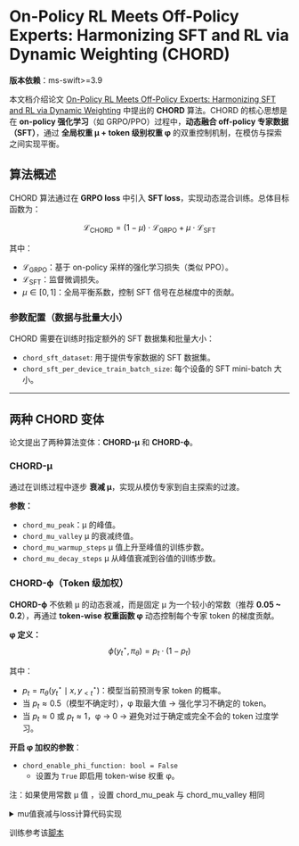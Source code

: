 # On-Policy RL Meets Off-Policy Experts: Harmonizing SFT and RL via Dynamic Weighting (CHORD)

**版本依赖**：ms-swift>=3.9

本文档介绍论文 [On-Policy RL Meets Off-Policy Experts: Harmonizing SFT and RL via Dynamic Weighting](https://arxiv.org/abs/2508.11408) 中提出的 **CHORD** 算法。CHORD 的核心思想是在 **on-policy 强化学习**（如 GRPO/PPO）过程中，**动态融合 off-policy 专家数据（SFT）**，通过 **全局权重 μ + token 级别权重 φ** 的双重控制机制，在模仿与探索之间实现平衡。

## 算法概述
CHORD 算法通过在 **GRPO loss** 中引入 **SFT loss**，实现动态混合训练。总体目标函数为：

$$
    \mathcal{L}_{\text{CHORD}} = (1 - \mu) \cdot \mathcal{L}_{\text{GRPO}} + \mu \cdot \mathcal{L}_{\text{SFT}}
$$

其中：
- $\mathcal{L}_{\text{GRPO}}$：基于 on-policy 采样的强化学习损失（类似 PPO）。
- $\mathcal{L}_{\text{SFT}}$：监督微调损失。
- $\mu \in [0, 1]$：全局平衡系数，控制 SFT 信号在总梯度中的贡献。

### 参数配置（数据与批量大小）
CHORD 需要在训练时指定额外的 SFT 数据集和批量大小：
- `chord_sft_dataset`: 用于提供专家数据的 SFT 数据集。
- `chord_sft_per_device_train_batch_size`: 每个设备的 SFT mini-batch 大小。

---

## 两种 CHORD 变体

论文提出了两种算法变体：**CHORD-µ** 和 **CHORD-ϕ**。

### CHORD-µ
通过在训练过程中逐步 **衰减 μ**，实现从模仿专家到自主探索的过渡。

**参数：**
- `chord_mu_peak`：μ 的峰值。
- `chord_mu_valley` μ 的衰减终值。
- `chord_mu_warmup_steps` μ 值上升至峰值的训练步数。
- `chord_mu_decay_steps` μ 从峰值衰减到谷值的训练步数。

### CHORD-ϕ（Token 级加权）
**CHORD-ϕ** 不依赖 μ 的动态衰减，而是固定 μ 为一个较小的常数（推荐 **0.05 ~ 0.2**），再通过 **token-wise 权重函数 φ** 动态控制每个专家 token 的梯度贡献。

**φ 定义：**
$$
    \phi(y_t^\star, \pi_\theta) = p_t \cdot (1 - p_t)
$$

其中：
- $p_t = \pi_\theta(y_t^\star \mid x, y_{<t}^\star)$：模型当前预测专家 token 的概率。
- 当 $p_t ≈ 0.5$（模型不确定时），φ 取最大值 → 强化学习不确定的 token。
- 当 $p_t ≈ 0$ 或 $p_t ≈ 1$，φ → 0 → 避免对过于确定或完全不会的 token 过度学习。

**开启 φ 加权的参数**：
- `chord_enable_phi_function: bool = False`
  - 设置为 `True` 即启用 token-wise 权重 φ。

注：如果使用常数 μ 值 ，设置 chord_mu_peak 与 chord_mu_valley 相同

<details>
<summary>mu值衰减与loss计算代码实现</summary>
请参考`GRPOTrainer`的`_compute_chord_loss`方法：
</details>

训练参考该[脚本](https://github.com/modelscope/ms-swift/tree/main/examples/train/grpo/colocate/chord.sh)
